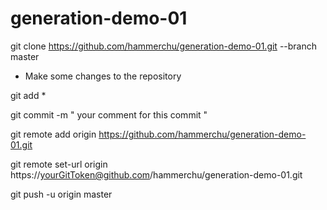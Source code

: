 # generation-demo-01

git clone https://github.com/hammerchu/generation-demo-01.git --branch master

- Make some changes to the repository

git add *
 
git commit -m " your comment for this commit "

git remote add origin https://github.com/hammerchu/generation-demo-01.git

git remote set-url origin https://yourGitToken@github.com/hammerchu/generation-demo-01.git

git push -u origin master
